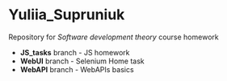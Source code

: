 # Yuliia_Supruniuk
Repository for _Software development theory_ course homework

- **JS_tasks** branch - JS homework 
- **WebUI** branch - Selenium Home task
- **WebAPI** branch - WebAPIs basics